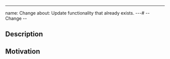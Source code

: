 ---
name: Change
about: Update functionality that already exists.
---# -- Change --

## Description

<!--- Tell us what is the proposed change -->

## Motivation

<!--- Tell us why the proposed change -->
